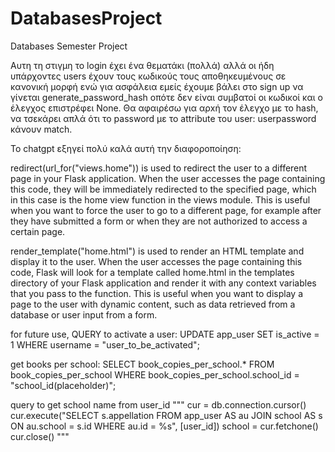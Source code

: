 # DatabasesProject

Databases Semester Project

Αυτη τη στιγμη το login έχει ένα θεματάκι (πολλά) αλλά οι ήδη υπάρχοντες users έχουν τους κωδικούς τους αποθηκευμένους σε κανονική μορφή ενώ για ασφάλεια εμείς έχουμε βάλει στο sign up να γίνεται generate_password_hash οπότε δεν είναι συμβατοί οι κωδικοί και ο έλεγχος επιστρέφει None. Θα αφαιρέσω για αρxή τον έλεγχο με το hash, να τσεκάρει απλά ότι το password με το attribute του user: userpassword κάνουν match.

Το chatgpt εξηγεί πολύ καλά αυτή την διαφοροποίηση:

redirect(url_for("views.home")) is used to redirect the user to a different page in your Flask application. When the user accesses the page containing this code, they will be immediately redirected to the specified page, which in this case is the home view function in the views module. This is useful when you want to force the user to go to a different page, for example after they have submitted a form or when they are not authorized to access a certain page.

render_template("home.html") is used to render an HTML template and display it to the user. When the user accesses the page containing this code, Flask will look for a template called home.html in the templates directory of your Flask application and render it with any context variables that you pass to the function. This is useful when you want to display a page to the user with dynamic content, such as data retrieved from a database or user input from a form.

for future use, QUERY to activate a user:
UPDATE app_user
SET is_active = 1
WHERE username = "user_to_be_activated";

get books per school:
SELECT book_copies_per_school.\*
FROM book_copies_per_school
WHERE book_copies_per_school.school_id = "school_id(placeholder)";

query to get school name from user_id
"""
cur = db.connection.cursor()
cur.execute("SELECT s.appellation FROM app_user AS au JOIN school AS s ON au.school = s.id WHERE au.id = %s", [user_id])
school = cur.fetchone()
cur.close()
"""
